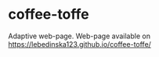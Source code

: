 # coffee-toffe
Adaptive web-page.
Web-page available on https://lebedinska123.github.io/coffee-toffe/
